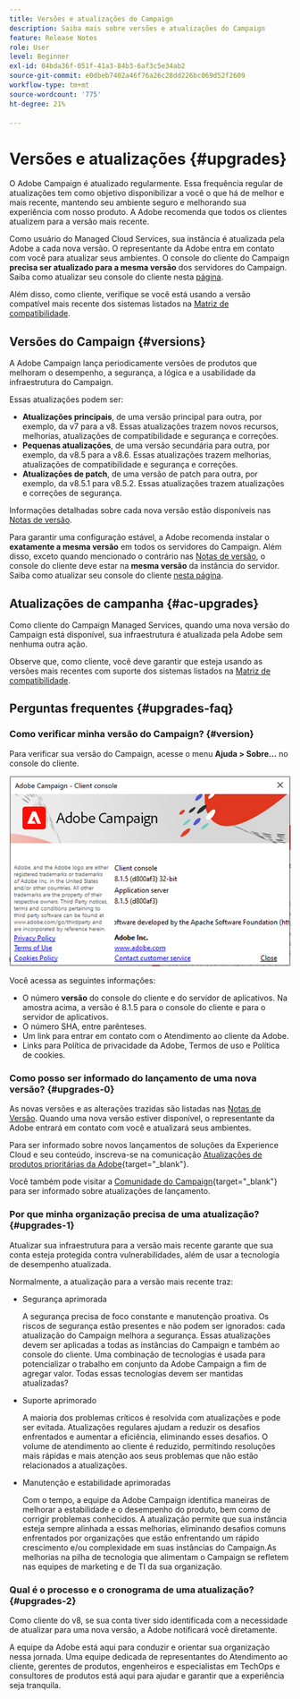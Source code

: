 ```yaml
---
title: Versões e atualizações do Campaign
description: Saiba mais sobre versões e atualizações do Campaign
feature: Release Notes
role: User
level: Beginner
exl-id: 04bda36f-051f-41a3-84b3-6af3c5e34ab2
source-git-commit: e0dbeb7402a46f76a26c28dd226bc069d52f2609
workflow-type: tm+mt
source-wordcount: '775'
ht-degree: 21%

---
```


# Versões e atualizações {#upgrades}

O Adobe Campaign é atualizado regularmente. Essa frequência regular de atualizações tem como objetivo disponibilizar a você o que há de melhor e mais recente, mantendo seu ambiente seguro e melhorando sua experiência com nosso produto. A Adobe recomenda que todos os clientes atualizem para a versão mais recente.

Como usuário do Managed Cloud Services, sua instância é atualizada pela Adobe a cada nova versão. O representante da Adobe entra em contato com você para atualizar seus ambientes. O console do cliente do Campaign **precisa ser atualizado para a mesma versão** dos servidores do Campaign. Saiba como atualizar seu console do cliente nesta [página](../start/connect.md#upgrade-ac-console).

Além disso, como cliente, verifique se você está usando a versão compatível mais recente dos sistemas listados na [Matriz de compatibilidade](compatibility-matrix.md).

## Versões do Campaign {#versions}

A Adobe Campaign lança periodicamente versões de produtos que melhoram o desempenho, a segurança, a lógica e a usabilidade da infraestrutura do Campaign.

Essas atualizações podem ser:

* **Atualizações principais**, de uma versão principal para outra, por exemplo, da v7 para a v8. Essas atualizações trazem novos recursos, melhorias, atualizações de compatibilidade e segurança e correções.
* **Pequenas atualizações**, de uma versão secundária para outra, por exemplo, da v8.5 para a v8.6. Essas atualizações trazem melhorias, atualizações de compatibilidade e segurança e correções.
* **Atualizações de patch**, de uma versão de patch para outra, por exemplo, da v8.5.1 para v8.5.2. Essas atualizações trazem atualizações e correções de segurança.

Informações detalhadas sobre cada nova versão estão disponíveis nas [Notas de versão](release-notes.md).

Para garantir uma configuração estável, a Adobe recomenda instalar o **exatamente a mesma versão** em todos os servidores do Campaign. Além disso, exceto quando mencionado o contrário nas [Notas de versão](release-notes.md), o console do cliente deve estar na **mesma versão** da instância do servidor. Saiba como atualizar seu console do cliente [nesta página](../start/connect.md#upgrade-ac-console).


## Atualizações de campanha {#ac-upgrades}

Como cliente do Campaign Managed Services, quando uma nova versão do Campaign está disponível, sua infraestrutura é atualizada pela Adobe sem nenhuma outra ação.

Observe que, como cliente, você deve garantir que esteja usando as versões mais recentes com suporte dos sistemas listados na [Matriz de compatibilidade](compatibility-matrix.md).

## Perguntas frequentes {#upgrades-faq}

### Como verificar minha versão do Campaign? {#version}

Para verificar sua versão do Campaign, acesse o menu **Ajuda > Sobre...** no console do cliente.

![](assets/ac-version.png)

Você acessa as seguintes informações:

* O número **versão** do console do cliente e do servidor de aplicativos. Na amostra acima, a versão é 8.1.5 para o console do cliente e para o servidor de aplicativos.
* O número SHA, entre parênteses.
* Um link para entrar em contato com o Atendimento ao cliente da Adobe.
* Links para Política de privacidade da Adobe, Termos de uso e Política de cookies.

### Como posso ser informado do lançamento de uma nova versão? {#upgrades-0}

As novas versões e as alterações trazidas são listadas nas [Notas de Versão](release-notes.md). Quando uma nova versão estiver disponível, o representante da Adobe entrará em contato com você e atualizará seus ambientes.

Para ser informado sobre novos lançamentos de soluções da Experience Cloud e seu conteúdo, inscreva-se na comunicação [Atualizações de produtos prioritárias da Adobe](https://www.adobe.com/br/subscription/priority-product-update.html){target="_blank"}.

Você também pode visitar a [Comunidade do Campaign](https://experienceleaguecommunities.adobe.com/t5/custom/page/page-id/Community-TopicsPage?profile.language=pt&style=all&amp;sort=date&amp;order=desc&amp;filters=adobe-campaign-classic-community&amp;topic=Campaign+v8){target="_blank"} para ser informado sobre atualizações de lançamento.


### Por que minha organização precisa de uma atualização? {#upgrades-1}

Atualizar sua infraestrutura para a versão mais recente garante que sua conta esteja protegida contra vulnerabilidades, além de usar a tecnologia de desempenho atualizada.

Normalmente, a atualização para a versão mais recente traz:

* Segurança aprimorada

  A segurança precisa de foco constante e manutenção proativa. Os riscos de segurança estão presentes e não podem ser ignorados: cada atualização do Campaign melhora a segurança. Essas atualizações devem ser aplicadas a todas as instâncias do Campaign e também ao console do cliente. Uma combinação de tecnologias é usada para potencializar o trabalho em conjunto da Adobe Campaign a fim de agregar valor. Todas essas tecnologias devem ser mantidas atualizadas?

* Suporte aprimorado

  A maioria dos problemas críticos é resolvida com atualizações e pode ser evitada. Atualizações regulares ajudam a reduzir os desafios enfrentados e aumentar a eficiência, eliminando esses desafios. O volume de atendimento ao cliente é reduzido, permitindo resoluções mais rápidas e mais atenção aos seus problemas que não estão relacionados a atualizações.


* Manutenção e estabilidade aprimoradas

  Com o tempo, a equipe da Adobe Campaign identifica maneiras de melhorar a estabilidade e o desempenho do produto, bem como de corrigir problemas conhecidos. A atualização permite que sua instância esteja sempre alinhada a essas melhorias, eliminando desafios comuns enfrentados por organizações que estão enfrentando um rápido crescimento e/ou complexidade em suas instâncias do Campaign.As melhorias na pilha de tecnologia que alimentam o Campaign se refletem nas equipes de marketing e de TI da sua organização.


### Qual é o processo e o cronograma de uma atualização? {#upgrades-2}

Como cliente do v8, se sua conta tiver sido identificada com a necessidade de atualizar para uma nova versão, a Adobe notificará você diretamente.

A equipe da Adobe está aqui para conduzir e orientar sua organização nessa jornada. Uma equipe dedicada de representantes do Atendimento ao cliente, gerentes de produtos, engenheiros e especialistas em TechOps e consultores de produtos está aqui para ajudar e garantir que a experiência seja tranquila.
